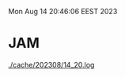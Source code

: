 Mon Aug 14 20:46:06 EEST 2023
# JAM
<a href='./cache/202308/14_20.log'>./cache/202308/14_20.log</a>
